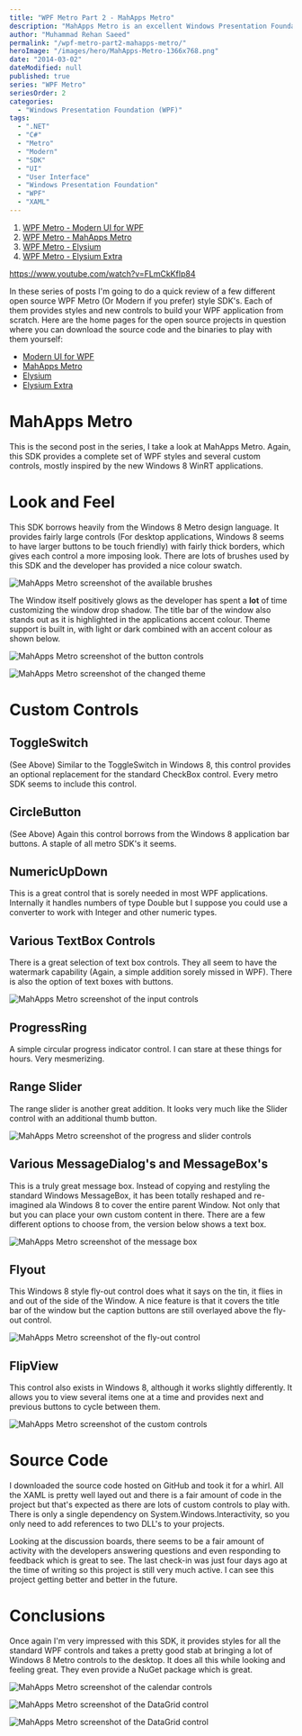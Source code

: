 ```yaml
---
title: "WPF Metro Part 2 - MahApps Metro"
description: "MahApps Metro is an excellent Windows Presentation Foundation (WPF) SDK providing Metro styles for built in WPF controls and several custom controls."
author: "Muhammad Rehan Saeed"
permalink: "/wpf-metro-part2-mahapps-metro/"
heroImage: "/images/hero/MahApps-Metro-1366x768.png"
date: "2014-03-02"
dateModified: null
published: true
series: "WPF Metro"
seriesOrder: 2
categories:
  - "Windows Presentation Foundation (WPF)"
tags:
  - ".NET"
  - "C#"
  - "Metro"
  - "Modern"
  - "SDK"
  - "UI"
  - "User Interface"
  - "Windows Presentation Foundation"
  - "WPF"
  - "XAML"
---
```


1. [WPF Metro - Modern UI for WPF](/wpf-metro-part1-modern-ui-for-wpf/)
2. [WPF Metro - MahApps Metro](/wpf-metro-part2-mahapps-metro/)
3. [WPF Metro - Elysium](/wpf-metro-part3-elysium/)
4. [WPF Metro - Elysium Extra](/wpf-metro-part4-elysium-extra/)

https://www.youtube.com/watch?v=FLmCkKfIp84

In these series of posts I'm going to do a quick review of a few different open source WPF Metro (Or Modern if you prefer) style SDK's. Each of them provides styles and new controls to build your WPF application from scratch. Here are the home pages for the open source projects in question where you can download the source code and the binaries to play with them yourself:

- [Modern UI for WPF](https://mui.codeplex.com/)
- [MahApps Metro](https://github.com/MahApps)
- [Elysium](https://elysium.codeplex.com/)
- [Elysium Extra](https://elysiumextra.codeplex.com/)

# MahApps Metro

This is the second post in the series, I take a look at MahApps Metro. Again, this SDK provides a complete set of WPF styles and several custom controls, mostly inspired by the new Windows 8 WinRT applications.

# Look and Feel

This SDK borrows heavily from the Windows 8 Metro design language. It provides fairly large controls (For desktop applications, Windows 8 seems to have larger buttons to be touch friendly) with fairly thick borders, which gives each control a more imposing look. There are lots of brushes used by this SDK and the developer has provided a nice colour swatch.

![MahApps Metro screenshot of the available brushes](./images/MahApps-Metro-8.png)

The Window itself positively glows as the developer has spent a **lot** of time customizing the window drop shadow. The title bar of the window also stands out as it is highlighted in the applications accent colour. Theme support is built in, with light or dark combined with an accent colour as shown below.

![MahApps Metro screenshot of the button controls](./images/MahApps-Metro-1.png)

![MahApps Metro screenshot of the changed theme](./images/MahApps-Metro-13.png)

# Custom Controls

## ToggleSwitch

(See Above) Similar to the ToggleSwitch in Windows 8, this control provides an optional replacement for the standard CheckBox control. Every metro SDK seems to include this control.

## CircleButton

(See Above) Again this control borrows from the Windows 8 application bar buttons. A staple of all metro SDK's it seems.

## NumericUpDown

This is a great control that is sorely needed in most WPF applications. Internally it handles numbers of type Double but I suppose you could use a converter to work with Integer and other numeric types.

## Various TextBox Controls

There is a great selection of text box controls. They all seem to have the watermark capability (Again, a simple addition sorely missed in WPF). There is also the option of text boxes with buttons.

![MahApps Metro screenshot of the input controls](./images/MahApps-Metro-2.png)

## ProgressRing

A simple circular progress indicator control. I can stare at these things for hours. Very mesmerizing.

## Range Slider

The range slider is another great addition. It looks very much like the Slider control with an additional thumb button.

![MahApps Metro screenshot of the progress and slider controls](./images/MahApps-Metro-5.png)

## Various MessageDialog's and MessageBox's

This is a truly great message box. Instead of copying and restyling the standard Windows MessageBox, it has been totally reshaped and re-imagined ala Windows 8 to cover the entire parent Window. Not only that but you can place your own custom content in there. There are a few different options to choose from, the version below shows a text box.

![MahApps Metro screenshot of the message box](./images/MahApps-Metro-12.png)

## Flyout

This Windows 8 style fly-out control does what it says on the tin, it flies in and out of the side of the Window. A nice feature is that it covers the title bar of the window but the caption buttons are still overlayed above the fly-out control.

![MahApps Metro screenshot of the fly-out control](./images/MahApps-Metro-10.png)

## FlipView

This control also exists in Windows 8, although it works slightly differently. It allows you to view several items one at a time and provides next and previous buttons to cycle between them.

![MahApps Metro screenshot of the custom controls](./images/MahApps-Metro-9.png)

# Source Code

I downloaded the source code hosted on GitHub and took it for a whirl. All the XAML is pretty well layed out and there is a fair amount of code in the project but that's expected as there are lots of custom controls to play with. There is only a single dependency on System.Windows.Interactivity, so you only need to add references to two DLL's to your projects.

Looking at the discussion boards, there seems to be a fair amount of activity with the developers answering questions and even responding to feedback which is great to see. The last check-in was just four days ago at the time of writing so this project is still very much active. I can see this project getting better and better in the future.

# Conclusions

Once again I'm very impressed with this SDK, it provides styles for all the standard WPF controls and takes a pretty good stab at bringing a lot of Windows 8 Metro controls to the desktop. It does all this while looking and feeling great. They even provide a NuGet package which is great.

![MahApps Metro screenshot of the calendar controls](./images/MahApps-Metro-3.png)

![MahApps Metro screenshot of the DataGrid control](./images/MahApps-Metro-7.png)

![MahApps Metro screenshot of the DataGrid control](./images/MahApps-Metro-6.png)
